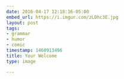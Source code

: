 ```yaml
---
date: 2016-04-17 12:18:16-05:00
embed_url: https://i.imgur.com/zLDhc3E.jpg
layout: post
tags:
- grammar
- humor
- comic
timestamp: 1460913496
title: Your Welcome
type: image

---
```

<img src="https://i.imgur.com/zLDhc3E.jpg" alt="" />

